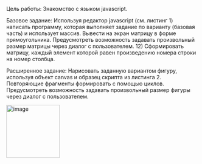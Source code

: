 Цель работы: 
Знакомство с языком javascript.


Базовое задание:
Используя редактор javascript (см. листинг 1) написать программу, которая выполняет задание по варианту (базовая часть) и использует массив. Вывести на экран матрицу в форме прямоугольника. Предусмотреть возможность задавать произвольный размер матрицы через диалог с пользователем.
12) Сформировать матрицу, каждый элемент которой равен произведению номера строки на номер столбца.

Расширенное задание:
Нарисовать заданную вариантом фигуру, используя объект canvas и образец скрипта из листинга 2. Повторяющие фрагменты формировать с помощью циклов. Предусмотреть возможность задавать произвольный размер фигуры через диалог с пользователем.


<img width="140" alt="image" src="https://github.com/user-attachments/assets/1a3dd7d6-a579-4e01-9ea8-6d211579cd3d">
